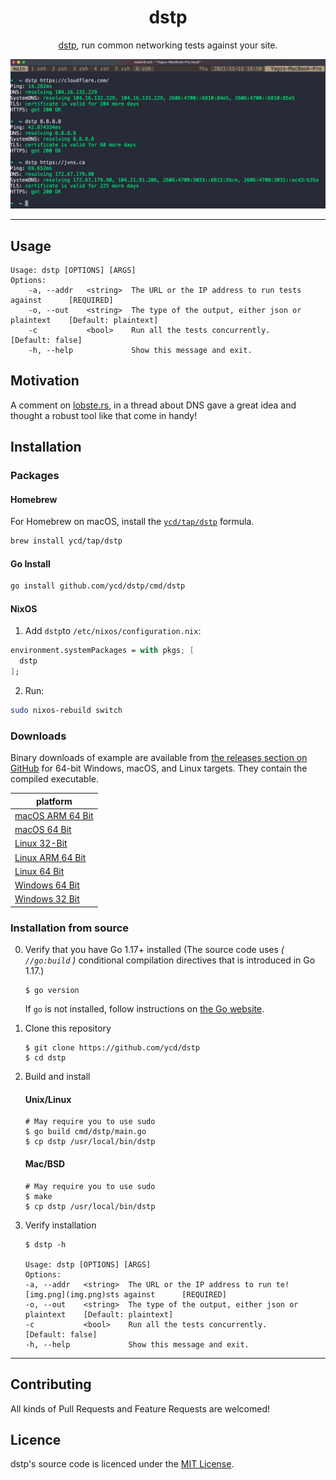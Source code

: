 <div align="center">
<h1>dstp</h1>

[dstp](https://github.com/ycd/dstp), run common networking tests against your site.

![dstp gif](assets/dstp.png)

</div>


---

## Usage

```
Usage: dstp [OPTIONS] [ARGS]
Options:
	-a, --addr   <string>  The URL or the IP address to run tests against      [REQUIRED]
	-o, --out    <string>  The type of the output, either json or plaintext    [Default: plaintext] 
	-c           <bool>    Run all the tests concurrently.                     [Default: false]
	-h, --help             Show this message and exit.
```

## Motivation

A comment on [lobste.rs](https://lobste.rs/s/qtsklv/how_do_you_tell_if_problem_is_caused_by_dns#c_1nqkdp), in a thread
about DNS gave a great idea and thought a robust tool like that come in handy!

## Installation

### Packages

#### Homebrew

For Homebrew on macOS, install the [`ycd/tap/dstp`](https://github.com/ycd/homebrew-tap#readme) formula.

```zsh
brew install ycd/tap/dstp
```

#### Go Install

```zsh
go install github.com/ycd/dstp/cmd/dstp
```

#### NixOS

1. Add `dstp`to `/etc/nixos/configuration.nix`:

```nix
environment.systemPackages = with pkgs; [
  dstp
];
```

2. Run:

```zsh
sudo nixos-rebuild switch
```


### Downloads

Binary downloads of example are available from [the releases section on GitHub](https://github.com/ycd/dstp/releases/)
for 64-bit Windows, macOS, and Linux targets. They contain the compiled executable.

| platform     |
| ----------- | 
| [macOS ARM 64 Bit](https://github.com/ycd/dstp/releases/download/v0.3.0/dstp_0.3.0_darwin_arm64.tar.gz)
| [macOS 64 Bit](https://github.com/ycd/dstp/releases/download/v0.3.0/dstp_0.3.0_darwin_x86_64.tar.gz)
| [Linux 32-Bit](https://github.com/ycd/dstp/releases/download/v0.3.0/dstp_0.3.0_linux_i386.tar.gz)
| [Linux ARM 64 Bit](https://github.com/ycd/dstp/releases/download/v0.3.0/dstp_0.3.0_linux_arm64.tar.gz)
| [Linux 64 Bit](https://github.com/ycd/dstp/releases/download/v0.3.0/dstp_0.3.0_linux_x86_64.tar.gz)
| [Windows 64 Bit](https://github.com/ycd/dstp/releases/download/v0.3.0/dstp_0.3.0_windows_x86_64.zip)
| [Windows 32 Bit](https://github.com/ycd/dstp/releases/download/v0.3.0/dstp_0.3.0_windows_i386.zip)

### Installation from source

0. Verify that you have Go 1.17+ installed (The source code uses _( `//go:build` )_ conditional compilation directives that is introduced in Go 1.17.)

   ```
   $ go version
   ```

   If `go` is not installed, follow instructions on [the Go website](https://golang.org/doc/install).

1. Clone this repository

   ```
   $ git clone https://github.com/ycd/dstp 
   $ cd dstp
   ```

2. Build and install

   #### Unix/Linux
   ```
   # May require you to use sudo
   $ go build cmd/dstp/main.go
   $ cp dstp /usr/local/bin/dstp
   ```

   #### Mac/BSD
   ```
   # May require you to use sudo
   $ make
   $ cp dstp /usr/local/bin/dstp
   ```

3. Verify installation

   ```
   $ dstp -h 

   Usage: dstp [OPTIONS] [ARGS]
   Options:
   -a, --addr   <string>  The URL or the IP address to run te![img.png](img.png)sts against      [REQUIRED]
   -o, --out    <string>  The type of the output, either json or plaintext    [Default: plaintext]
   -c           <bool>    Run all the tests concurrently.                     [Default: false]
   -h, --help             Show this message and exit.
   ```

---

## Contributing

All kinds of Pull Requests and Feature Requests are welcomed!

## Licence

dstp's source code is licenced under the [MIT License](https://choosealicense.com/licenses/mit/).
